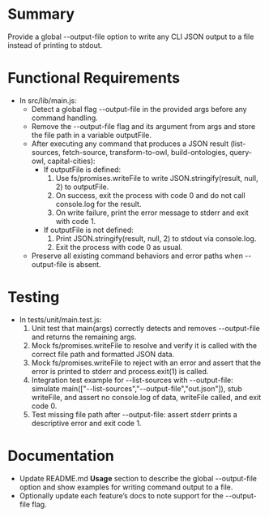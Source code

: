 # Summary
Provide a global --output-file option to write any CLI JSON output to a file instead of printing to stdout.

# Functional Requirements

- In src/lib/main.js:
  - Detect a global flag --output-file <filePath> in the provided args before any command handling.
  - Remove the --output-file flag and its argument from args and store the file path in a variable outputFile.
  - After executing any command that produces a JSON result (list-sources, fetch-source, transform-to-owl, build-ontologies, query-owl, capital-cities):
    - If outputFile is defined:
      1. Use fs/promises.writeFile to write JSON.stringify(result, null, 2) to outputFile.
      2. On success, exit the process with code 0 and do not call console.log for the result.
      3. On write failure, print the error message to stderr and exit with code 1.
    - If outputFile is not defined:
      1. Print JSON.stringify(result, null, 2) to stdout via console.log.
      2. Exit the process with code 0 as usual.
  - Preserve all existing command behaviors and error paths when --output-file is absent.

# Testing

- In tests/unit/main.test.js:
  1. Unit test that main(args) correctly detects and removes --output-file and returns the remaining args.
  2. Mock fs/promises.writeFile to resolve and verify it is called with the correct file path and formatted JSON data.
  3. Mock fs/promises.writeFile to reject with an error and assert that the error is printed to stderr and process.exit(1) is called.
  4. Integration test example for --list-sources with --output-file: simulate main(["--list-sources","--output-file","out.json"]), stub writeFile, and assert no console.log of data, writeFile called, and exit code 0.
  5. Test missing file path after --output-file: assert stderr prints a descriptive error and exit code 1.

# Documentation

- Update README.md **Usage** section to describe the global --output-file <path> option and show examples for writing command output to a file.
- Optionally update each feature’s docs to note support for the --output-file flag.